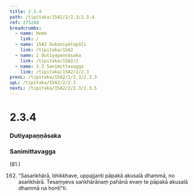 ```yaml
---
title: 2.3.4 
path: /tipitaka/15A2/2/2.3/2.3.4
ref: 275249
breadcrumbs:
  - name: Home
    link: /
  - name: 15A2 Dukanipātapāḷi
    link: /tipitaka/15A2
  - name: 2 Dutiyapaṇṇāsaka
    link: /tipitaka/15A2/2
  - name: 2.3 Sanimittavagga
    link: /tipitaka/15A2/2/2.3
prevL: /tipitaka/15A2/2/2.3/2.3.3
upL: /tipitaka/15A2/2/2.3
nextL: /tipitaka/15A2/2/2.3/2.3.5
---
```


# 2.3.4

### Dutiyapaṇṇāsaka

### Sanimittavagga

(81.)

162. “Sasaṅkhārā, bhikkhave, uppajjanti pāpakā akusalā dhammā, no asaṅkhārā. Tesaṃyeva saṅkhārānaṃ pahānā evaṃ te pāpakā akusalā dhammā na hontī”ti.


